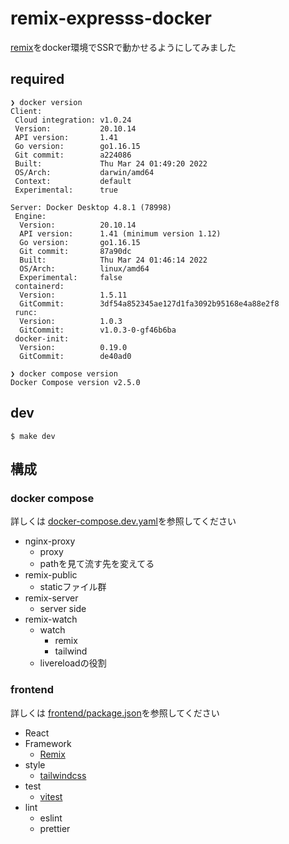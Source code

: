 # remix-expresss-docker

[remix](https://remix.run/)をdocker環境でSSRで動かせるようにしてみました

## required

```
❯ docker version
Client:
 Cloud integration: v1.0.24
 Version:           20.10.14
 API version:       1.41
 Go version:        go1.16.15
 Git commit:        a224086
 Built:             Thu Mar 24 01:49:20 2022
 OS/Arch:           darwin/amd64
 Context:           default
 Experimental:      true

Server: Docker Desktop 4.8.1 (78998)
 Engine:
  Version:          20.10.14
  API version:      1.41 (minimum version 1.12)
  Go version:       go1.16.15
  Git commit:       87a90dc
  Built:            Thu Mar 24 01:46:14 2022
  OS/Arch:          linux/amd64
  Experimental:     false
 containerd:
  Version:          1.5.11
  GitCommit:        3df54a852345ae127d1fa3092b95168e4a88e2f8
 runc:
  Version:          1.0.3
  GitCommit:        v1.0.3-0-gf46b6ba
 docker-init:
  Version:          0.19.0
  GitCommit:        de40ad0
```

```
❯ docker compose version
Docker Compose version v2.5.0
```

## dev

```
$ make dev
```

## 構成

### docker compose

詳しくは [docker-compose.dev.yaml](./docker-compose.dev.yaml)を参照してください

- nginx-proxy
	- proxy
	- pathを見て流す先を変えてる
- remix-public
	- staticファイル群
- remix-server
	- server side
- remix-watch
	- watch
		- remix
		- tailwind
	- livereloadの役割

### frontend

詳しくは [frontend/package.json](./frontend/package.json)を参照してください

- React
- Framework
	- [Remix](https://remix.run)
- style
	- [tailwindcss](https://tailwindcss.com)
- test
	- [vitest](https://vitest.dev)
- lint
	- eslint
	- prettier
